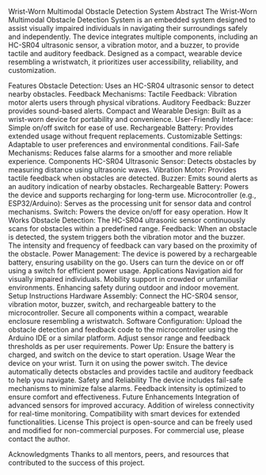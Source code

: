 Wrist-Worn Multimodal Obstacle Detection System
Abstract
The Wrist-Worn Multimodal Obstacle Detection System is an embedded system designed to assist visually impaired individuals in navigating their surroundings safely and independently. The device integrates multiple components, including an HC-SR04 ultrasonic sensor, a vibration motor, and a buzzer, to provide tactile and auditory feedback. Designed as a compact, wearable device resembling a wristwatch, it prioritizes user accessibility, reliability, and customization.

Features
Obstacle Detection: Uses an HC-SR04 ultrasonic sensor to detect nearby obstacles.
Feedback Mechanisms:
Tactile Feedback: Vibration motor alerts users through physical vibrations.
Auditory Feedback: Buzzer provides sound-based alerts.
Compact and Wearable Design: Built as a wrist-worn device for portability and convenience.
User-Friendly Interface: Simple on/off switch for ease of use.
Rechargeable Battery: Provides extended usage without frequent replacements.
Customizable Settings: Adaptable to user preferences and environmental conditions.
Fail-Safe Mechanisms: Reduces false alarms for a smoother and more reliable experience.
Components
HC-SR04 Ultrasonic Sensor: Detects obstacles by measuring distance using ultrasonic waves.
Vibration Motor: Provides tactile feedback when obstacles are detected.
Buzzer: Emits sound alerts as an auditory indication of nearby obstacles.
Rechargeable Battery: Powers the device and supports recharging for long-term use.
Microcontroller (e.g., ESP32/Arduino): Serves as the processing unit for sensor data and control mechanisms.
Switch: Powers the device on/off for easy operation.
How It Works
Obstacle Detection:
The HC-SR04 ultrasonic sensor continuously scans for obstacles within a predefined range.
Feedback:
When an obstacle is detected, the system triggers both the vibration motor and the buzzer.
The intensity and frequency of feedback can vary based on the proximity of the obstacle.
Power Management:
The device is powered by a rechargeable battery, ensuring usability on the go.
Users can turn the device on or off using a switch for efficient power usage.
Applications
Navigation aid for visually impaired individuals.
Mobility support in crowded or unfamiliar environments.
Enhancing safety during outdoor and indoor movement.
Setup Instructions
Hardware Assembly:
Connect the HC-SR04 sensor, vibration motor, buzzer, switch, and rechargeable battery to the microcontroller.
Secure all components within a compact, wearable enclosure resembling a wristwatch.
Software Configuration:
Upload the obstacle detection and feedback code to the microcontroller using the Arduino IDE or a similar platform.
Adjust sensor range and feedback thresholds as per user requirements.
Power Up:
Ensure the battery is charged, and switch on the device to start operation.
Usage
Wear the device on your wrist.
Turn it on using the power switch.
The device automatically detects obstacles and provides tactile and auditory feedback to help you navigate.
Safety and Reliability
The device includes fail-safe mechanisms to minimize false alarms.
Feedback intensity is optimized to ensure comfort and effectiveness.
Future Enhancements
Integration of advanced sensors for improved accuracy.
Addition of wireless connectivity for real-time monitoring.
Compatibility with smart devices for extended functionalities.
License
This project is open-source and can be freely used and modified for non-commercial purposes. For commercial use, please contact the author.

Acknowledgments
Thanks to all mentors, peers, and resources that contributed to the success of this project.
